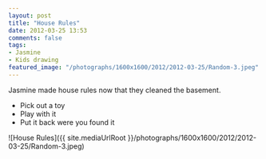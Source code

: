 ```yaml
---
layout: post
title: "House Rules"
date: 2012-03-25 13:53
comments: false
tags: 
- Jasmine
- Kids drawing
featured_image: "/photographs/1600x1600/2012/2012-03-25/Random-3.jpeg"
---
```

Jasmine made house rules now that they cleaned the basement.

* Pick out a toy
* Play with it
* Put it back were you found it




![House Rules]({{ site.mediaUrlRoot }}/photographs/1600x1600/2012/2012-03-25/Random-3.jpeg)

